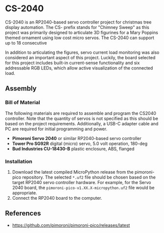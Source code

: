 # CS-2040

CS-2040 is an RP2040-based servo controller project for christmas tree display
automation. The CS- prefix stands for "Chimney Sweep" as this project was
primarily designed to articulate 3D figurines for a Mary Poppins themed ornament
using low cost micro servos. The CS-2040 can support up to 18 consecutive 

In addition to articulating the figures, servo current load monitoring was also
considered an important aspect of this project. Luckily, the board selected for
this project includes built-in current-sense functionality and six addressable
RGB LEDs, which allow active visualization of the connected load.


## Assembly

### Bill of Material

The following materials are required to assemble and program the CS2040
controller. Note that the quantity of servos is not specified as this should be
based on the project requirements. Additionally, a USB-C adapter cable and PC
are required for initial programming and power.

- **Pimoroni Servo 2040** or similar RP2040-based servo controller
- **Tower Pro SG92R** digital (micro) servo, 5.0 volt operation, 180-deg
- **Bud Industries CU-18430-B** plastic enclosure, ABS, flanged

### Installation

1. Download the latest compiled MicroPython release from the pimoroni-pico
   repository. The selected `*.uf2` file should be chosen based on the target
   RP2040 servo controller hardware. For example, for the Servo 2040 board, the
   `pimoroni-pico-v1.XX.X-micropython.uf2` file would be appropriate.
2. Connect the RP2040 board to the computer.

## References

* https://github.com/pimoroni/pimoroni-pico/releases/latest 
